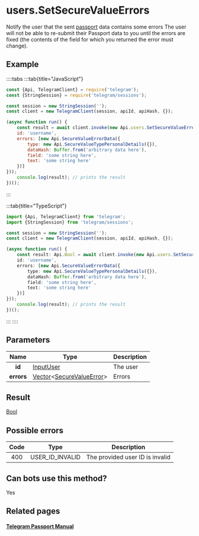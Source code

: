 # users.SetSecureValueErrors

Notify the user that the sent [passport](https://core.telegram.org/passport) data contains some errors The user will not be able to re-submit their Passport data to you until the errors are fixed (the contents of the field for which you returned the error must change).



## Example

::::tabs
:::tab{title="JavaScript"}
```js
const {Api, TelegramClient} = require('telegram');
const {StringSession} = require('telegram/sessions');

const session = new StringSession('');
const client = new TelegramClient(session, apiId, apiHash, {});

(async function run() {
    const result = await client.invoke(new Api.users.SetSecureValueErrors({
    id: 'username',
    errors: [new Api.SecureValueErrorData({
        type: new Api.SecureValueTypePersonalDetails({}),
        dataHash: Buffer.from('arbitrary data here'),
        field: 'some string here',
        text: 'some string here'
    })]
}));
    console.log(result); // prints the result
})();
```
:::

:::tab{title="TypeScript"}
```ts
import {Api, TelegramClient} from 'telegram';
import {StringSession} from 'telegram/sessions';

const session = new StringSession('');
const client = new TelegramClient(session, apiId, apiHash, {});

(async function run() {
    const result: Api.Bool = await client.invoke(new Api.users.SetSecureValueErrors({
    id: 'username',
    errors: [new Api.SecureValueErrorData({
        type: new Api.SecureValueTypePersonalDetails({}),
        dataHash: Buffer.from('arbitrary data here'),
        field: 'some string here',
        text: 'some string here'
    })]
}));
    console.log(result); // prints the result
})();
```
:::
::::



## Parameters

| Name | Type | Description |
| :--: | ---- | ----------- |
| **id** | [InputUser](https://core.telegram.org/type/InputUser) | The user 
| **errors** | [Vector](https://core.telegram.org/type/Vector%20t)<[SecureValueError](https://core.telegram.org/type/SecureValueError)> | Errors 


## Result

[Bool](https://core.telegram.org/type/Bool)



## Possible errors

| Code | Type | Description |
| :--: | ---- | ----------- |
| 400 | USER\_ID\_INVALID | The provided user ID is invalid 


## Can bots use this method?

Yes

## Related pages

#### [Telegram Passport Manual](https://core.telegram.org/passport)


